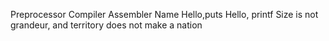 Preprocessor Compiler Assembler Name Hello,puts Hello, printf Size is not grandeur, and territory does not make a nation
